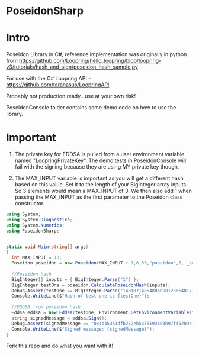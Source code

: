 # PoseidonSharp
# Intro
Poseidon Library in C#, reference implementation was originally in python from https://github.com/Loopring/hello_loopring/blob/loopring-v3/tutorials/hash_and_sign/poseidon_hash_sample.py

For use with the C# Loopring API - https://github.com/taranasus/LoopringAPI

Probably not production ready.. use at your own risk!

PoseidonConsole folder contains some demo code on how to use the library.

# Important

1. The private key for EDDSA is pulled from a user environment variable named "LoopringPrivateKey". The demo tests in PoseidonConsole will fail with the signing because they are using MY private key though.

2. The MAX_INPUT variable is important as you will get a different hash based on this value. Set it to the length of your BigInteger array inputs. So 3 elements would mean a MAX_INPUT of 3. We then also add 1 when passing the MAX_INPUT as the first parameter to the Poseidon class constructor.

```csharp
using System;
using System.Diagnostics;
using System.Numerics;
using PoseidonSharp;


static void Main(string[] args)
{
  int MAX_INPUT = 13;
  Poseidon poseidon = new Poseidon(MAX_INPUT + 1,6,53,"poseidon",5, _securityTarget: 128); //Initiate new poseidon
  
  //Poseidon hash
  BigInteger[] inputs = { BigInteger.Parse("1") };
  BigInteger testOne = poseidon.CalculatePoseidonHash(inputs);
  Debug.Assert(testOne == BigInteger.Parse("14018714854885098128064817341184136022863799846023165041562300563859625887667"), "Hash doesn't match expected hash!");
  Console.WriteLine($"Hash of test one is {testOne}");
  
  //EDDSA from poseidon hash
  Eddsa eddsa = new Eddsa(testOne, Environment.GetEnvironmentVariable("LoopringPrivateKey", EnvironmentVariableTarget.User)); //Put in the calculated poseidon hash in order to Sign
  string signedMessage = eddsa.Sign();
  Debug.Assert(signedMessage == "0x1b45351dfb252eb5455193503b97f45209e1ac21417b0f447d9c6f48c01152af19b7b17134a637c6ee77b198b9f96f16b8f90aa28c49f845ca805878251328822438550e3413dbdb9a6a90aae5fe699a17ff9b0f55d22ea055411f6dad870995", "Signed message doesn't match expected signed message");
  Console.WriteLine($"Signed message: {signedMessage}");
}
```

Fork this repo and do what you want with it! 
